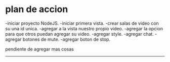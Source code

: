 # plan de accion

-iniciar proyecto NodeJS. 
-iniciar primera vista. 
-crear salas de video con su una id unica. 
-agregar a la vista nuestro propio video. 
-agregar la opcion para que otros puedan agregar su video. 
-agregar style. 
-agregar chat. 
-agregar botones de mute. 
-agregar boton de stop. 

pendiente de agregar mas cosas


-------
